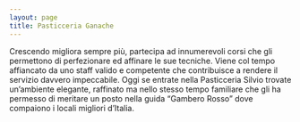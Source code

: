 ```yaml
---
layout: page
title: Pasticceria Ganache
---
```


Crescendo migliora sempre più, partecipa ad innumerevoli corsi che gli permettono di perfezionare ed affinare le sue tecniche. Viene col tempo affiancato da uno staff valido e competente che contribuisce a rendere il servizio davvero impeccabile. Oggi se entrate nella Pasticceria Silvio trovate un’ambiente elegante, raffinato ma nello stesso tempo familiare che gli ha permesso di meritare un posto nella guida “Gambero Rosso” dove compaiono i locali migliori d’Italia.

